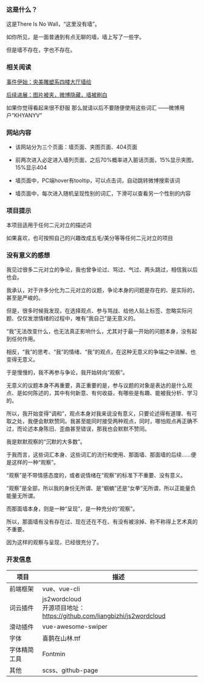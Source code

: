 ### 这是什么？

这是There Is No Wall，“这里没有墙”。

如你所见，是一面普通到有点无聊的墙，墙上写了一些字。

但是墙不存在，字也不存在。

### 相关阅读

[事件伊始：央美雕塑系四楼大厅墙绘](https://s.weibo.com/weibo/%25E5%25A4%25AE%25E7%25BE%258E%25E9%259B%2595%25E5%25A1%2591%25E7%25B3%25BB%25E5%259B%259B%25E6%25A5%25BC%25E5%25A4%25A7%25E5%258E%2585%25E5%25A2%2599%25E7%25BB%2598?topnav=1&wvr=6&b=1)

[后续进展：图片被夹，微博隐藏，墙被刷白](https://weibo.com/5065886873/JxM5SDvls)

如果你觉得看起来很不舒服 那么就请以后不要随便使用这些词汇 ——微博用户“KHYANYV”

### 网站内容

- 该网站分为三个页面：墙页面、夹图页面、404页面

- 前两次进入必定进入墙列页面，之后70%概率进入脏话页面，15%显示夹图，15%显示404

- 墙页面中，PC端hover有tooltip，可以点击词，自动跳转微博搜索该词

- 墙页面中，每次进入随机呈现性别的词汇，下滑可以查看另一个性别的内容

### 项目提示

本项目适用于任何二元对立的描述词

如果喜欢，也可按照自己的兴趣改成五毛/美分等等任何二元对立的项目

### 没有意义的感想

我见过很多二元对立的争论，我也曾争论过、骂过、气过、两头跳过，相信我以后也会。

我承认，对于许多分化为二元对立的议题，争论本身的问题是存在的、是实际的，甚至是严峻的。

但是，很多时候我发现，在选择观点、参与骂战、给他人贴上标签、忽略实际问题、仅仅发泄情绪的过程中，唯有“我自己”是无意义的。

“我”无法改变什么，也无法真正影响什么，尤其对于最一开始的问题本身，没有起到任何作用。

相反，“我”的思考、“我”的情绪、“我”的观点，在这种无意义的争端之中消解、也变得无意义。



于是慢慢的，我不再参与争论，我开始转向“观察”。

无意义的议题本身不再重要，真正重要的是，参与议题的对象是表达的是什么观点、是如何陈述的，其中有何新意、有何收益，有哪些是有趣、能被我分析、学习的。

所以，我开始变得“调和”，观点本身对我来说没有意义，只要论述得有道理、有可取之处，我便会默默赞同。我甚至能同时接受两种观点，同时，哪怕观点再正确不过，而论述本身陈旧、歪曲甚至错误，那我也会默默不赞同。

我是默默观察的“沉默的大多数”。



于我而言，这些词汇本身、这些词汇的流行和使用、那面墙、那面墙的后续……便是这样的一种“观察”。

“观察”是不带情感态度的，或者说情绪在“观察”的标准下不重要、没有意义。

“观察”是全部，所以我的身份无所谓、是“蝈蝻”还是“女拳”无所谓，所以正能量负能量无所谓。

而那面墙本身，则是一种“呈现”，是一种充分的“观察”。

所以，那面墙有没有存在过、现在还在不在、有没有被涂掉、称不称得上艺术真的不重要。

因为这样的观察与呈现，已经很充分了。

### 开发信息

| 项目         | 描述                                                         |
| ------------ | ------------------------------------------------------------ |
| 前端框架     | vue、vue-cli                                                 |
| 词云插件     | js2wordcloud<br />开源项目地址：https://github.com/liangbizhi/js2wordcloud |
| 滑动插件     | vue-awesome-swiper                                           |
| 字体         | 喜鹊在山林.ttf                                               |
| 字体精简工具 | Fontmin                                                      |
| 其他         | scss、github-page                                            |